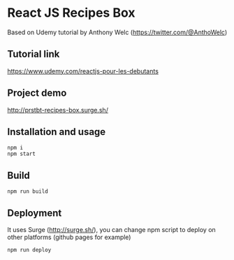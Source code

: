 # React JS Recipes Box

Based on Udemy tutorial by Anthony Welc (https://twitter.com/@AnthoWelc)

## Tutorial link
https://www.udemy.com/reactjs-pour-les-debutants

## Project demo
http://prstbt-recipes-box.surge.sh/

## Installation and usage

```
npm i
npm start
```

## Build
```
npm run build
```

## Deployment
It uses Surge (http://surge.sh/), you can change npm script to deploy on other platforms (github pages for example)
```
npm run deploy
```